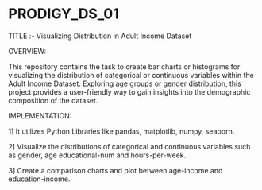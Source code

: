 # PRODIGY_DS_01
TITLE :- Visualizing Distribution in Adult Income Dataset

OVERVIEW:

This repository contains the task to create bar charts or histograms for visualizing the distribution of categorical or continuous variables within the Adult Income Dataset. Exploring age groups or gender distribution, this project provides a user-friendly way to gain insights into the demographic composition of the dataset.

IMPLEMENTATION:

1] It utilizes Python Libraries like pandas, matplotlib, numpy, seaborn.

2] Visualize the distributions of categorical and continuous variables such as gender, age educational-num and hours-per-week.

3] Create a comparison charts and plot between age-income and education-income.
